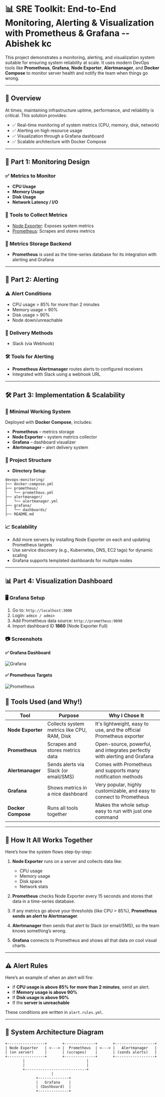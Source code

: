 # 📊 SRE Toolkit: End-to-End Monitoring, Alerting & Visualization with Prometheus & Grafana   --Abishek kc 

This project demonstrates a monitoring, alerting, and visualization system suitable for ensuring system reliability at scale. It uses modern DevOps tools like **Prometheus**, **Grafana**, **Node Exporter**, **Alertmanager**, and **Docker Compose** to monitor server health and notify the team when things go wrong.

---

## 📌 Overview

At times, maintaining infrastructure uptime, performance, and reliability is critical. This solution provides:

- ✅ Real-time monitoring of system metrics (CPU, memory, disk, network)
- ✅ Alerting on high resource usage
- ✅ Visualization through a Grafana dashboard
- ✅ Scalable architecture with Docker Compose

---

## 🚀 Part 1: Monitoring Design

### ✅ Metrics to Monitor
- **CPU Usage**
- **Memory Usage**
- **Disk Usage**
- **Network Latency / I/O**

### 🧰 Tools to Collect Metrics
- [Node Exporter](https://github.com/prometheus/node_exporter): Exposes system metrics
- [Prometheus](https://prometheus.io): Scrapes and stores metrics


### 💾 Metrics Storage Backend
- **Prometheus** is used as the time-series database for its integration with alerting and Grafana

---

## 🚨 Part 2: Alerting

### ⚠️ Alert Conditions
- CPU usage > 85% for more than 2 minutes
- Memory usage > 90%
- Disk usage > 90%
- Node down/unreachable

### 🔔 Delivery Methods
- Slack (via Webhook)

### 🛠️ Tools for Alerting
- **Prometheus Alertmanager** routes alerts to configured receivers
- Integrated with Slack using a webhook URL

---

## 🛠️ Part 3: Implementation & Scalability

### 🧪 Minimal Working System
Deployed with **Docker Compose**, includes:

- **Prometheus** – metrics storage
- **Node Exporter** – system metrics collector
- **Grafana** – dashboard visualizer
- **Alertmanager** – alert delivery system

### 📂 Project Structure



- **Directory Setup**:

```plaintext
devops-monitoring/
├── docker-compose.yml
├── prometheus/
│   └── prometheus.yml
├── alertmanager/
│   └── alertmanager.yml
├── grafana/
│   └── dashboards/
├── README.md
```
### 📈 Scalability
- Add more servers by installing Node Exporter on each and updating Prometheus targets
- Use service discovery (e.g., Kubernetes, DNS, EC2 tags) for dynamic scaling
- Grafana supports templated dashboards for multiple nodes

---

## 📊 Part 4: Visualization Dashboard

### 🖥️ Grafana Setup

1. Go to: `http://localhost:3000`
2. Login: `admin / admin`
3. Add Prometheus data source: `http://prometheus:9090`
4. Import dashboard ID **1860** (Node Exporter Full)

### 📷 Screenshots

#### ✅ Grafana Dashboard
![Grafana](screenshots/grafana_dashboard.png)

#### ✅ Prometheus Targets
![Prometheus](screenshots/prometheus-targets.png)


## 🧱 Tools Used (and Why!)

| Tool             | Purpose | Why I Chose It |
|------------------|---------|----------------|
| **Node Exporter** | Collects system metrics like CPU, RAM, Disk | It's lightweight, easy to use, and the official Prometheus exporter |
| **Prometheus**   | Scrapes and stores metrics data | Open-source, powerful, and integrates perfectly with alerting and Grafana |
| **Alertmanager** | Sends alerts via Slack (or email/SMS) | Comes with Prometheus and supports many notification methods |
| **Grafana**      | Shows metrics in a nice dashboard | Very popular, highly customizable, and easy to connect to Prometheus |
| **Docker Compose** | Runs all tools together | Makes the whole setup easy to run with just one command |

---

## 🔄 How It All Works Together

Here’s how the system flows step-by-step:

1. **Node Exporter** runs on a server and collects data like:
   - CPU usage
   - Memory usage
   - Disk space
   - Network stats

2. **Prometheus** checks Node Exporter every 15 seconds and stores that data in a time-series database.

3. If any metrics go above your thresholds (like CPU > 85%), **Prometheus sends an alert to Alertmanager**.

4. **Alertmanager** then sends that alert to Slack (or email/SMS), so the team knows something’s wrong.

5. **Grafana** connects to Prometheus and shows all that data on cool visual charts.

---

## ⚠️ Alert Rules

Here’s an example of when an alert will fire:

- If **CPU usage is above 85% for more than 2 minutes**, send an alert.
- If **Memory usage is above 90%**
- If **Disk usage is above 90%**
- If the **server is unreachable**

These conditions are written in `alert.rules.yml`.

---

## 🧪 System Architecture Diagram

```plaintext
+-----------------+       +--------------+       +------------------+
| Node Exporter   | <---> |  Prometheus  | <---> |   Alertmanager   |
| (on server)     |       | (scrapes)    |       | (sends alerts)   |
+-----------------+       +--------------+       +------------------+
        |                            |
        |                            |
        +----------------------------+
                     |
              +--------------+
              |   Grafana    |
              | (Dashboard)  |
              +--------------+

